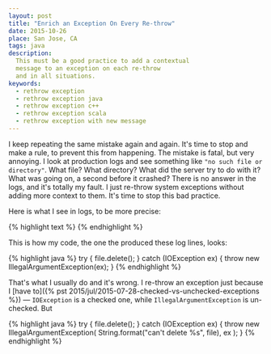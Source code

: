 ```yaml
---
layout: post
title: "Enrich an Exception On Every Re-throw"
date: 2015-10-26
place: San Jose, CA
tags: java
description:
  This must be a good practice to add a contextual
  message to an exception on each re-throw
  and in all situations.
keywords:
  - rethrow exception
  - rethrow exception java
  - rethrow exception c++
  - rethrow exception scala
  - rethrow exception with new message
---
```


I keep repeating the same mistake again and again. It's time to
stop and make a rule, to prevent this from happening. The mistake
is fatal, but very annoying. I look at production logs and see
something like `"no such file or directory"`. What file? What directory?
What did the server try to do with it? What was going on, a second before
it crashed? There is no answer in the logs, and it's totally my fault.
I just re-throw system exceptions without adding more context to them.
It's time to stop this bad practice.

<!--more-->

Here is what I see in logs, to be more precise:

{% highlight text %}
{% endhighlight %}

This is how my code, the one the produced these log lines, looks:

{% highlight java %}
try {
  file.delete();
} catch (IOException ex) {
  throw new IllegalArgumentException(ex);
}
{% endhighlight %}

That's what I usually do and it's wrong. I re-throw an exception
just because I [have to]({% pst 2015/jul/2015-07-28-checked-vs-unchecked-exceptions %})
&mdash; `IOException` is a checked one, while `IllegalArgumentException` is un-checked.
But

{% highlight java %}
try {
  file.delete();
} catch (IOException ex) {
  throw new IllegalArgumentException(
    String.format("can't delete %s", file),
    ex
  );
}
{% endhighlight %}

